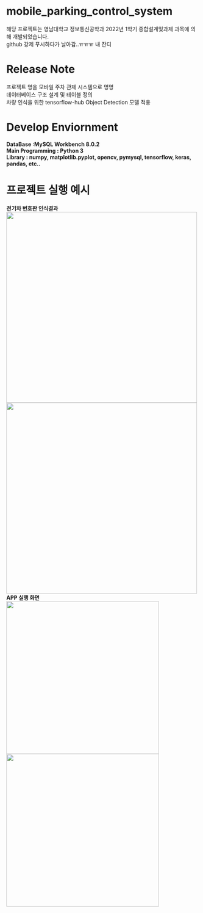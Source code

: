 # mobile_parking_control_system
해당 프로젝트는 영남대학교 정보통신공학과 2022년 1학기 종합설계및과제 과목에 의해 개발되었습니다.  
github 강제 푸시하다가 날아감..ㅠㅠㅠ 내 잔디  

# Release Note
프로젝트 명을 모바일 주차 관제 시스템으로 명명  
데이터베이스 구조 설계 및 테이블 정의  
차량 인식을 위한 tensorflow-hub Object Detection 모델 적용  


# Develop Enviornment
**DataBase :MySQL Workbench 8.0.2  
Main Programming : Python 3  
Library : numpy, matplotlib.pyplot, opencv, pymysql, tensorflow, keras, pandas, etc..**  

# 프로젝트 실행 예시

**전기차 번호판 인식결과**   
<img src="https://user-images.githubusercontent.com/83262616/169675812-2309952e-2c1a-4f84-af01-2913b52b4b64.PNG" width="500">
<img src="https://user-images.githubusercontent.com/83262616/169675880-ab998337-db8f-41c8-9714-01cbd280036e.png" width="500">
**APP 실행 화면**  
<img src="https://user-images.githubusercontent.com/83262616/169682395-2f9d785e-9dac-4f14-b2e3-334f04eca5b0.jpg" width="400">
<img src="https://user-images.githubusercontent.com/83262616/169682397-30068b4f-2fe3-42cd-b09e-3c1a185e0ede.jpg" width="400">
